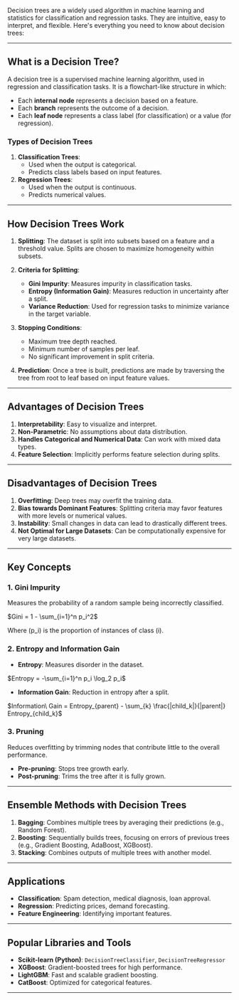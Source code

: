 Decision trees are a widely used algorithm in machine learning and statistics for classification and regression tasks. They are intuitive, easy to interpret, and flexible. Here's everything you need to know about decision trees:

---

## **What is a Decision Tree?**
A decision tree is a supervised machine learning algorithm, used in regression and classification tasks. It is a flowchart-like structure in which:
- Each **internal node** represents a decision based on a feature.
- Each **branch** represents the outcome of a decision.
- Each **leaf node** represents a class label (for classification) or a value (for regression).

### **Types of Decision Trees**
1. **Classification Trees**:
   - Used when the output is categorical.
   - Predicts class labels based on input features.
2. **Regression Trees**:
   - Used when the output is continuous.
   - Predicts numerical values.

---

## **How Decision Trees Work**
1. **Splitting**: The dataset is split into subsets based on a feature and a threshold value. Splits are chosen to maximize homogeneity within subsets.
2. **Criteria for Splitting**:
   - **Gini Impurity**: Measures impurity in classification tasks.
   - **Entropy (Information Gain)**: Measures reduction in uncertainty after a split.
   - **Variance Reduction**: Used for regression tasks to minimize variance in the target variable.
3. **Stopping Conditions**: 
   - Maximum tree depth reached.
   - Minimum number of samples per leaf.
   - No significant improvement in split criteria.

4. **Prediction**: Once a tree is built, predictions are made by traversing the tree from root to leaf based on input feature values.

---

## **Advantages of Decision Trees**
1. **Interpretability**: Easy to visualize and interpret.
2. **Non-Parametric**: No assumptions about data distribution.
3. **Handles Categorical and Numerical Data**: Can work with mixed data types.
4. **Feature Selection**: Implicitly performs feature selection during splits.

---

## **Disadvantages of Decision Trees**
1. **Overfitting**: Deep trees may overfit the training data.
2. **Bias towards Dominant Features**: Splitting criteria may favor features with more levels or numerical values.
3. **Instability**: Small changes in data can lead to drastically different trees.
4. **Not Optimal for Large Datasets**: Can be computationally expensive for very large datasets.

---

## **Key Concepts**
### 1. **Gini Impurity**
Measures the probability of a random sample being incorrectly classified.

$Gini = 1 - \sum_{i=1}^n p_i^2$

Where \(p_i\) is the proportion of instances of class \(i\).

### 2. **Entropy and Information Gain**
- **Entropy**: Measures disorder in the dataset.

$Entropy = -\sum_{i=1}^n p_i \log_2 p_i$

- **Information Gain**: Reduction in entropy after a split.

$Information\ Gain = Entropy_{parent} - \sum_{k} \frac{|child_k|}{|parent|} Entropy_{child_k}$


### 3. **Pruning**
Reduces overfitting by trimming nodes that contribute little to the overall performance.
- **Pre-pruning**: Stops tree growth early.
- **Post-pruning**: Trims the tree after it is fully grown.

---

## **Ensemble Methods with Decision Trees**
1. **Bagging**: Combines multiple trees by averaging their predictions (e.g., Random Forest).
2. **Boosting**: Sequentially builds trees, focusing on errors of previous trees (e.g., Gradient Boosting, AdaBoost, XGBoost).
3. **Stacking**: Combines outputs of multiple trees with another model.

---

## **Applications**
- **Classification**: Spam detection, medical diagnosis, loan approval.
- **Regression**: Predicting prices, demand forecasting.
- **Feature Engineering**: Identifying important features.

---

## **Popular Libraries and Tools**
- **Scikit-learn (Python)**: `DecisionTreeClassifier`, `DecisionTreeRegressor`
- **XGBoost**: Gradient-boosted trees for high performance.
- **LightGBM**: Fast and scalable gradient boosting.
- **CatBoost**: Optimized for categorical features.

---
